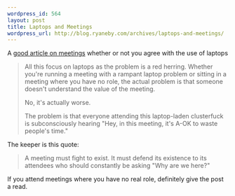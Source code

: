 ```yaml
--- 
wordpress_id: 564
layout: post
title: Laptops and Meetings
wordpress_url: http://blog.ryaneby.com/archives/laptops-and-meetings/
---
```

A <a href="http://www.randsinrepose.com/archives/2007/08/31/the_laptop_herring.html">good article on meetings</a> whether or not you agree with the use of laptops

<blockquote>All this focus on laptops as the problem is a red herring. Whether you're running a meeting with a rampant laptop problem or sitting in a meeting where you have no role, the actual problem is that someone doesn't understand the value of the meeting.

No, it's actually worse.

The problem is that everyone attending this laptop-laden clusterfuck is subconsciously hearing "Hey, in this meeting, it's A-OK to waste people's time."</blockquote>

The keeper is this quote:

<blockquote>A meeting must fight to exist. It must defend its existence to its attendees who should constantly be asking "Why are we here?"</blockquote>

If you attend meetings where you have no real role, definitely give the post a read.
